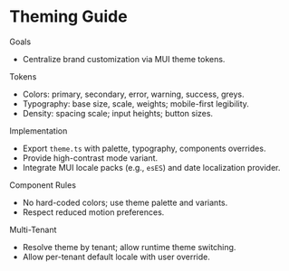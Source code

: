 # Theming Guide

Goals

- Centralize brand customization via MUI theme tokens.

Tokens

- Colors: primary, secondary, error, warning, success, greys.
- Typography: base size, scale, weights; mobile-first legibility.
- Density: spacing scale; input heights; button sizes.

Implementation

- Export `theme.ts` with palette, typography, components overrides.
- Provide high-contrast mode variant.
- Integrate MUI locale packs (e.g., `esES`) and date localization provider.

Component Rules

- No hard-coded colors; use theme palette and variants.
- Respect reduced motion preferences.

Multi-Tenant

- Resolve theme by tenant; allow runtime theme switching.
- Allow per-tenant default locale with user override.
